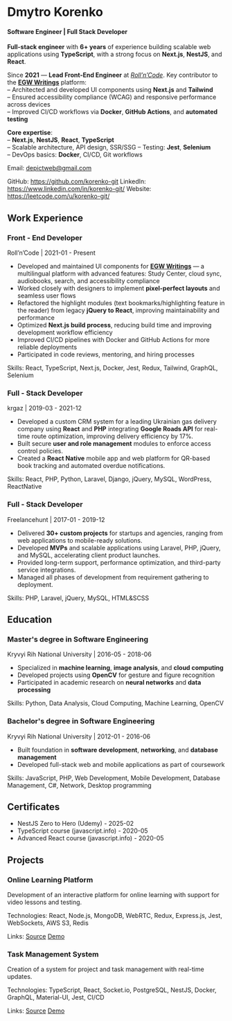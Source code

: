 # Dmytro Korenko

#### Software Engineer | Full Stack Developer

**Full-stack engineer** with **6+ years** of experience building scalable web applications using **TypeScript**, with a strong focus on **Next.js**, **NestJS**, and **React**.

Since **2021** — **Lead Front-End Engineer** at *[Roll’n’Code](https://rollncode.com/)*. Key contributor to the **[EGW Writings](https://egwwritings.org/)** platform:  
– Architected and developed UI components using **Next.js** and **Tailwind**  
– Ensured accessibility compliance (WCAG) and responsive performance across devices  
– Improved CI/CD workflows via **Docker**, **GitHub Actions**, and **automated testing**

**Core expertise**:  
– **Next.js**, **NestJS**, **React**, **TypeScript**  
– Scalable architecture, API design, SSR/SSG
– Testing: **Jest**, **Selenium**  
– DevOps basics: **Docker**, CI/CD, Git workflows

Email: depictweb@gmail.com

GitHub: https://github.com/korenko-git
LinkedIn: https://www.linkedin.com/in/korenko-git/
Website: https://leetcode.com/u/korenko-git/

## Work Experience

### Front - End Developer
Roll’n’Code | 2021-01 - Present

- Developed and maintained UI components for **[EGW Writings](https://egwwritings.org/)** — a multilingual platform with advanced features: Study Center, cloud sync, audiobooks, search, and accessibility compliance
- Worked closely with designers to implement **pixel-perfect layouts** and seamless user flows
- Refactored the highlight modules (text bookmarks/highlighting feature in the reader) from legacy **jQuery to React**, improving maintainability and performance
- Optimized **Next.js build process**, reducing build time and improving development workflow efficiency
- Improved CI/CD pipelines with Docker and GitHub Actions for more reliable deployments
- Participated in code reviews, mentoring, and hiring processes

Skills: React, TypeScript, Next.js, Docker, Jest, Redux, Tailwind, GraphQL, Selenium

### Full - Stack Developer
krgaz | 2019-03 - 2021-12

- Developed a custom CRM system for a leading Ukrainian gas delivery company using **React** and **PHP** integrating **Google Roads API** for real-time route optimization, improving delivery efficiency by 17%.
- Built secure **user and role management** modules to enforce access control policies.
- Created a **React Native** mobile app and web platform for QR-based book tracking and automated overdue notifications.

Skills: React, PHP, Python, Laravel, Django, jQuery, MySQL, WordPress, ReactNative

### Full - Stack Developer
Freelancehunt | 2017-01 - 2019-12

- Delivered **30+ custom projects** for startups and agencies, ranging from web applications to mobile-ready solutions.
- Developed **MVPs** and scalable applications using Laravel, PHP, jQuery, and MySQL, accelerating client product launches.
- Provided long-term support, performance optimization, and third-party service integrations.
- Managed all phases of development from requirement gathering to deployment.

Skills: PHP, Laravel, jQuery, MySQL, HTML&SCSS

## Education

### Master's degree in Software Engineering
Kryvyi Rih National University | 2016-05 - 2018-06

- Specialized in **machine learning**, **image analysis**, and **cloud computing**  
- Developed projects using **OpenCV** for gesture and figure recognition  
- Participated in academic research on **neural networks** and **data processing** 

Skills: Python, Data Analysis, Cloud Computing, Machine Learning, OpenCV

### Bachelor's degree in Software Engineering
Kryvyi Rih National University | 2012-01 - 2016-06

- Built foundation in **software development**, **networking**, and **database management**  
- Developed full-stack web and mobile applications as part of coursework  

Skills: JavaScript, PHP, Web Development, Mobile Development, Database Management, C#, Network, Desktop programming

## Certificates

- NestJS Zero to Hero (Udemy) - 2025-02
- TypeScript course (javascript.info) - 2020-05
- Advanced React course (javascript.info) - 2020-05

## Projects

### Online Learning Platform

Development of an interactive platform for online learning with support for video lessons and testing.

Technologies: React, Node.js, MongoDB, WebRTC, Redux, Express.js, Jest, WebSockets, AWS S3, Redis

Links: [Source](https://github.com/example/learning-platform) [Demo](https://learning-platform-demo.com)

### Task Management System

Creation of a system for project and task management with real-time updates.

Technologies: TypeScript, React, Socket.io, PostgreSQL, NestJS, Docker, GraphQL, Material-UI, Jest, CI/CD

Links: [Source](https://github.com/example/task-manager) [Demo](https://task-manager-demo.com)

